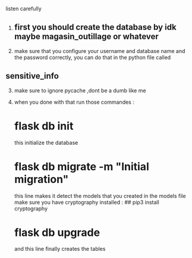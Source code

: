 listen carefully 

1. ## first you should create the database by idk maybe magasin_outillage or whatever 

2. make sure that you configure your username and database name and the password correctly, you can do that in the python file called 
  ## sensitive_info 

3. make sure to ignore pycache ,dont be a dumb like me 

4. when you done with that run those commandes :

    # flask db init
    this initialize the database

    # flask db migrate -m "Initial migration"
    this line makes it detect the models that you created in the models file
    make sure you have cryptography installed : 
       ## pip3 install cryptography
    # flask db upgrade
    and this line finally creates  the tables